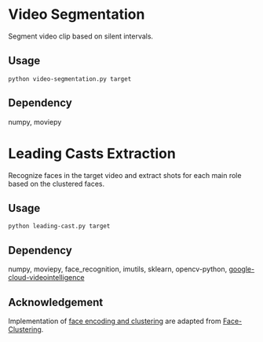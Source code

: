# Video Segmentation
Segment video clip based on silent intervals.
## Usage
`python video-segmentation.py target`

## Dependency
numpy, moviepy

# Leading Casts Extraction
Recognize faces in the target video and extract shots for each main role based on the clustered faces.

## Usage
`python leading-cast.py target`

## Dependency
numpy, moviepy, face_recognition, imutils, sklearn, opencv-python, [google-cloud-videointelligence](https://github.com/googleapis/python-videointelligence)

## Acknowledgement
Implementation of [face encoding and clustering](face.py) are adapted from [Face-Clustering](https://github.com/kunalagarwal101/Face-Clustering).